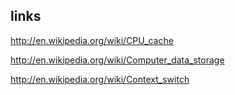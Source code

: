 ## links
http://en.wikipedia.org/wiki/CPU_cache

http://en.wikipedia.org/wiki/Computer_data_storage

http://en.wikipedia.org/wiki/Context_switch
